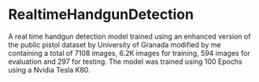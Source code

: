 # RealtimeHandgunDetection
A real time handgun detection model trained using an enhanced version of the public pistol dataset by University of Granada modified by me containing a total of 7108 images, 6.2K images for training, 594 images for evaluation and 297 for testing. The model was trained using 100 Epochs using a Nvidia Tesla K80.
